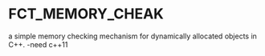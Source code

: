 # FCT_MEMORY_CHEAK
a simple memory checking mechanism for dynamically allocated objects in C++.
 -need c++11
